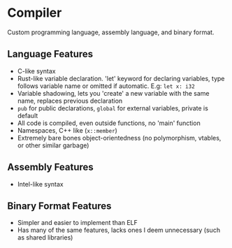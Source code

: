 # Compiler

Custom programming language, assembly language, and binary format.

## Language Features
- C-like syntax
- Rust-like variable declaration. 'let' keyword for declaring variables, type follows variable name or omitted if automatic. E.g: ```let x: i32```
- Variable shadowing, lets you 'create' a new variable with the same name, replaces previous declaration
- ```pub``` for public declarations, ```global``` for external variables, private is default
- All code is compiled, even outside functions, no 'main' function
- Namespaces, C++ like (```x::member```)
- Extremely bare bones object-orientedness (no polymorphism, vtables, or other similar garbage)

## Assembly Features
- Intel-like syntax

## Binary Format Features
- Simpler and easier to implement than ELF
- Has many of the same features, lacks ones I deem unnecessary (such as shared libraries)